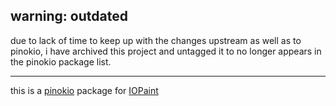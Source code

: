 ## warning: outdated

due to lack of time to keep up with the changes upstream as well as to pinokio, i have archived this project and untagged it to no longer appears in the pinokio package list.

---

this is a [pinokio](https://github.com/pinokiocomputer/pinokio) package for [IOPaint](https://github.com/Sanster/IOPaint)
